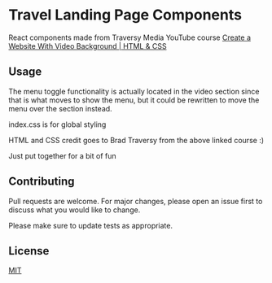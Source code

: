 # Travel Landing Page Components

React components made from Traversy Media YouTube course [Create a Website With Video Background | HTML & CSS](https://www.youtube.com/watch?v=8MgpE2DTTKA)

## Usage

The menu toggle functionality is actually located in the video section since that is what moves to show the menu, but it could be rewritten to move the menu over the section instead.

index.css is for global styling

HTML and CSS credit goes to Brad Traversy from the above linked course :)

Just put together for a bit of fun

## Contributing
Pull requests are welcome. For major changes, please open an issue first to discuss what you would like to change.

Please make sure to update tests as appropriate.

## License
[MIT](https://choosealicense.com/licenses/mit/)
